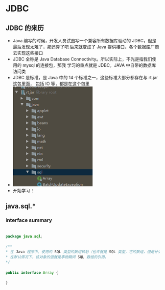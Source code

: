 # JDBC
## JDBC 的来历
* Java 编写的时候，开发人员试图写一个兼容所有数据库驱动的 JDBC，但是最后发现太难了，那还算了吧
后来就变成了 Java 提供接口，各个数据库厂商去实现这些接口
* JDBC 全称是 Java Database Connectivity。所以实际上，不光是指我们使用的 mysql 的连接包，那我
学习的重点就是 JDBC，JAVA 中自带的数据库访问类
* JDBC 是标准，是 Java 中的 14 个标准之一，这些标准大部分都存在与 rt.jar 这包里面，
包括 IO 等，都是在这个包里
* ![](1.PNG)
* 开始学习！

## java.sql.*
### interface summary
```java

package java.sql;

/**
* 在 Java 程序中，使用的 SQL 类型的数组映射（也许就是 SQL 类型，它的数组，但是什么时候使用呢）
* 在默认情况下，该对象的值就是事物期间 SQL 数组的引用。
*/

public interface Array {

}
```

